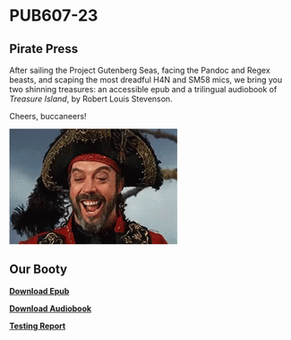 # PUB607-23

## Pirate Press

After sailing the Project Gutenberg Seas, facing the Pandoc and Regex beasts, and scaping the most dreadful H4N and SM58 mics,
we bring you two shinning treasures: an accessible epub and a trilingual audiobook of *Treasure Island*,
by Robert Louis Stevenson.

Cheers, buccaneers!


![](https://github.com/Adi112401/Treasure-Island-Ebook-Project/blob/main/hahaha-laughing.gif)

## Our Booty

**[Download Epub](https://github.com/Adi112401/Treasure-Island-Ebook-Project/raw/main/Treasure-Island.epub)**

**[Download Audiobook](https://github.com/Adi112401/Treasure-Island-Ebook-Project/raw/main/Treasure%20Island.mp3)**

**[Testing Report](https://github.com/Adi112401/Treasure-Island-Ebook-Project/blob/main/Testing%20Report.md)**
